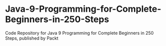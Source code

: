 


# Java-9-Programming-for-Complete-Beginners-in-250-Steps
Code Repository for Java 9 Programming for Complete Beginners in 250 Steps, published by Packt
